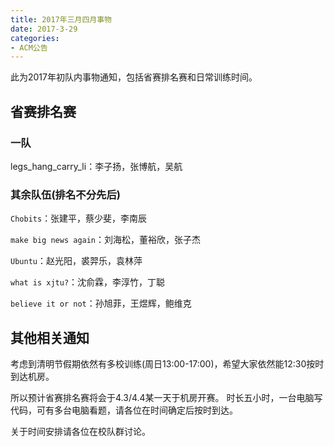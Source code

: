 ```yaml
---
title: 2017年三月四月事物
date: 2017-3-29
categories:
- ACM公告
---
```


此为2017年初队内事物通知，包括省赛排名赛和日常训练时间。

<!--more-->

## 省赛排名赛

### 一队

legs_hang_carry_li：李子扬，张博航，吴航

### 其余队伍(排名不分先后)

`Chobits`：张建平，蔡少斐，李南辰

`make big news again`：刘海松，董裕欣，张子杰

`Ubuntu`：赵光阳，裘羿乐，袁林萍

`what is xjtu?`：沈俞霖，李淳竹，丁聪

`believe it or not`：孙旭菲，王煜辉，鲍维克

## 其他相关通知

考虑到清明节假期依然有多校训练(周日13:00-17:00)，希望大家依然能12:30按时到达机房。

所以预计省赛排名赛将会于4.3/4.4某一天于机房开赛。
时长五小时，一台电脑写代码，可有多台电脑看题，请各位在时间确定后按时到达。

关于时间安排请各位在校队群讨论。

